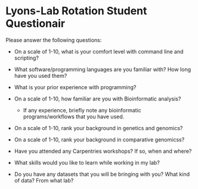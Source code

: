 # Lyons-Lab Rotation Student Questionair

Please answer the following questions:

* On a scale of 1-10, what is your comfort level with command line and scripting?

* What software/programming languages are you familiar with?  How long have you used them?

* What is your prior experience with programming?

* On a scale of 1-10, how familiar are you with Bioinformatic analysis? 

  * If any experience, briefly note any bioinformatic programs/workflows that you have used. 

* On a scale of 1-10, rank your background in genetics and genomics?

* On a scale of 1-10, rank your background in comparative genomicss?

* Have you attended any Carpentries workshops? If so, when and where?

* What skills would you like to learn while working in my lab?

* Do you have any datasets that you will be bringing with you? What kind of data?  From what lab? 


